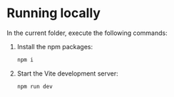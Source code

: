 # Running locally

In the current folder, execute the following commands:

1. Install the npm packages:
   ```bash
   npm i
   ```
2. Start the Vite development server:
   ```bash
   npm run dev
   ```
